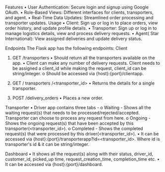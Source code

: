 Features
•	User Authentication: Secure login and signup using Google OAuth.
•	Role-Based Views: Different interfaces for clients, transporters, and agent.
•	Real-Time Data Updates: Streamlined order processing and transporter updates.
Usage
•	Client: Sign up or log in to place orders, view order history, and update profile details.
•	Transporter: Sign up or log in to manage logistics details, view and process delivery requests.
•	Agent( Star International): View assigned deliveries and update delivery status.

Endpoints
The Flask app has the following endpoints:
Client
1. GET /transporters
•	Should return all the transporters available on the app.
•	Client can make any number of delivery  requests. Client needs to be assigned a client_id while making the request, client_id can be string/integer.
o	Should be accessed via {host}:{port}/clientapp.

2. GET / transporters /<transporter_id>
•	Returns the details for a single transporter.

3. POST /delivery_orders
•	Places a new order.





Transporter 
•	Driver app contains three tabs -
o	Waiting - Shows all the waiting request(s) that needs to be processed/rejected/accepted. Transporter can choose to process any request from here.
o	Ongoing - Shows the ongoing request(s) that have been accepted by this transporter(<transporter_id>).
o	Completed - Shows the completed request(s) that were processed by this driver(<transporter_id>).
•	It can be accessed via {host}:{port}/transporterapp?id=<transporter_id>. Where id is transporter's id & it can be string/integer.

Dashboard
•	It shows all the request(s) along with their status, driver_id, customer_id, picked_up time, request_creation_time, completion_time etc.
•	It can be accessed via {host}:{port}/dashboard.


